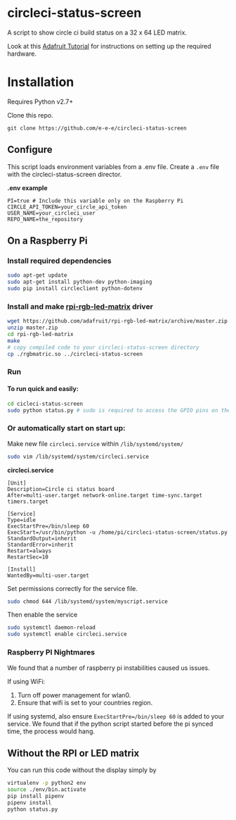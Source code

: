 # circleci-status-screen

A script to show circle ci build status on a 32 x 64 LED matrix.

Look at this [Adafruit Tutorial](https://learn.adafruit.com/adafruit-rgb-matrix-plus-real-time-clock-hat-for-raspberry-pi/driving-matrices) for instructions on setting up the required hardware.

# Installation

Requires Python v2.7+

Clone this repo.

```
git clone https://github.com/e-e-e/circleci-status-screen
```

## Configure

This script loads environment variables from a .env file.
Create a `.env` file with the circleci-status-screen director.

**.env example**
```
PI=true # Include this variable only on the Raspberry Pi
CIRCLE_API_TOKEN=your_circle_api_token
USER_NAME=your_circleci_user
REPO_NAME=the_repository
```

## On a Raspberry Pi

### Install required dependencies

```sh
sudo apt-get update
sudo apt-get install python-dev python-imaging
sudo pip install circleclient python-dotenv
```

### Install and make [rpi-rgb-led-matrix](https://github.com/adafruit/rpi-rgb-led-matrix) driver

```sh
wget https://github.com/adafruit/rpi-rgb-led-matrix/archive/master.zip
unzip master.zip
cd rpi-rgb-led-matrix
make
# copy compiled code to your circleci-status-screen directory
cp ./rgbmatric.so ../circleci-status-screen
```

### Run

#### To run quick and easily:

```sh
cd cicleci-status-screen
sudo python status.py # sudo is required to access the GPIO pins on the pi
```

### Or automatically start on start up:

Make new file `circleci.service` within `/lib/systemd/system/`
```sh
sudo vim /lib/systemd/system/circleci.service
```
**circleci.service**
```systemd
[Unit]
Description=Circle ci status board
After=multi-user.target network-online.target time-sync.target timers.target

[Service]
Type=idle
ExecStartPre=/bin/sleep 60
ExecStart=/usr/bin/python -u /home/pi/circleci-status-screen/status.py
StandardOutput=inherit
StandardError=inherit
Restart=always
RestartSec=10

[Install]
WantedBy=multi-user.target
```

Set permissions correctly for the service file.
```sh
sudo chmod 644 /lib/systemd/system/myscript.service
```

Then enable the service

```sh
sudo systemctl daemon-reload
sudo systemctl enable circleci.service
```

### Raspberry PI Nightmares

We found that a number of raspberry pi instabilities caused us issues.

If using WiFi:

1. Turn off power management for wlan0.
2. Ensure that wifi is set to your countries region.

If using systemd, also ensure `ExecStartPre=/bin/sleep 60` is added to your service. We found that if the python script started before the pi synced time, the process would hang.

## Without the RPI or LED matrix

You can run this code without the display simply by

```sh
virtualenv -p python2 env
source ./env/bin.activate
pip install pipenv
pipenv install
python status.py
```

